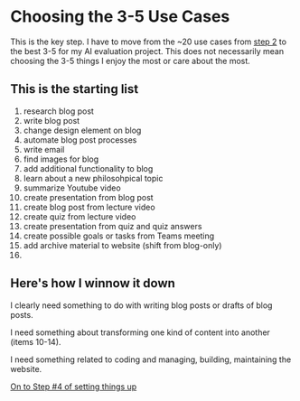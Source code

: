 # Choosing the 3-5 Use Cases

This is the key step. I have to move from the ~20 use cases from [step 2](step-2.md) to the best 3-5 for my AI evaluation project. This does not necessarily mean choosing the 3-5 things I enjoy the most or care about the most.

## This is the starting list

1. research blog post
2. write blog post
3. change design element on blog
4. automate blog post processes
5. write email
6. find images for blog
7. add additional functionality to blog
8. learn about a new philosohpical topic
9. summarize Youtube video
10. create presentation from blog post
11. create blog post from lecture video
12. create quiz from lecture video
13. create presentation from quiz and quiz answers
14. create possible goals or tasks from Teams meeting
15. add archive material to website (shift from blog-only)
16. 

## Here's how I winnow it down

I clearly need something to do with writing blog posts or drafts of blog posts.

I need something about transforming one kind of content into another (items 10-14).

I need something related to coding and managing, building, maintaining the website.





[On to Step #4 of setting things up](step-4.md)
